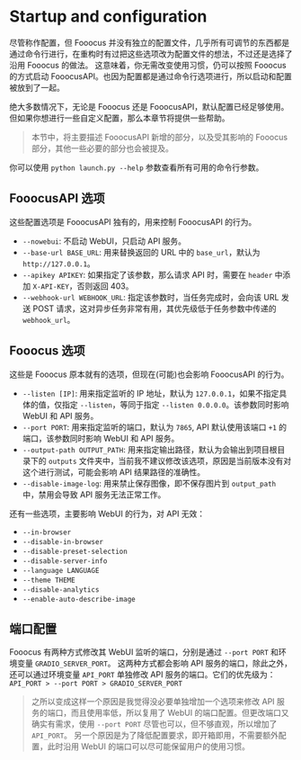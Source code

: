 # Startup and configuration

尽管称作配置，但 Fooocus 并没有独立的配置文件，几乎所有可调节的东西都是通过命令行进行，在重构时有过把这些选项改为配置文件的想法，不过还是选择了沿用 Fooocus 的做法。
这意味着，你无需改变使用习惯，仍可以按照 Fooocus 的方式启动 FooocusAPI。也因为配置都是通过命令行选项进行，所以启动和配置被放到了一起。

绝大多数情况下，无论是 Fooocus 还是 FooocusAPI，默认配置已经足够使用。但如果你想进行一些自定义配置，那么本章节将提供一些帮助。

> 本节中，将主要描述 FooocusAPI 新增的部分，以及受其影响的 Fooocus 部分，其他一些必要的部分也会被提及。

你可以使用 `python launch.py --help` 参数查看所有可用的命令行参数。

## FooocusAPI 选项

这些配置选项是 FooocusAPI 独有的，用来控制 FooocusAPI 的行为。

- `--nowebui`: 不启动 WebUI，只启动 API 服务。
- `--base-url BASE_URL`: 用来替换返回的 URL 中的 `base_url`，默认为 `http://127.0.0.1`。
- `--apikey APIKEY`: 如果指定了该参数，那么请求 API 时，需要在 `header` 中添加 `X-API-KEY`，否则返回 403。
- `--webhook-url WEBHOOK_URL`: 指定该参数时，当任务完成时，会向该 URL 发送 POST 请求，这对异步任务非常有用，其优先级低于任务参数中传递的 `webhook_url`。

## Fooocus 选项

这些是 Fooocus 原本就有的选项，但现在(可能)也会影响 FooocusAPI 的行为。

- `--listen [IP]`: 用来指定监听的 IP 地址，默认为 `127.0.0.1`，如果不指定具体的值，仅指定 `--listen`，等同于指定 `--listen 0.0.0.0`。该参数同时影响 WebUI 和 API 服务。
- `--port PORT`: 用来指定监听的端口，默认为 `7865`, API 默认使用该端口 `+1` 的端口，该参数同时影响 WebUI 和 API 服务。
- `--output-path OUTPUT_PATH`: 用来指定输出路径，默认为会输出到项目根目录下的 `outputs` 文件夹中，当前我不建议修改该选项，原因是当前版本没有对这个进行测试，可能会影响 API 结果路径的准确性。
- `--disable-image-log`: 用来禁止保存图像，即不保存图片到 `output_path` 中，禁用会导致 API 服务无法正常工作。

还有一些选项，主要影响 WebUI 的行为，对 API 无效：

- `--in-browser`
- `--disable-in-browser`
- `--disable-preset-selection`
- `--disable-server-info`
- `--language LANGUAGE`
- `--theme THEME`
- `--disable-analytics`
- `--enable-auto-describe-image`

## 端口配置

Fooocus 有两种方式修改其 WebUI 监听的端口，分别是通过 `--port PORT` 和环境变量 `GRADIO_SERVER_PORT`。
这两种方式都会影响 API 服务的端口，除此之外，还可以通过环境变量 `API_PORT` 单独修改 API 服务的端口。它们的优先级为：
`API_PORT > --port PORT > GRADIO_SERVER_PORT`

> 之所以变成这样一个原因是我觉得没必要单独增加一个选项来修改 API 服务的端口，而且使用率低，所以复用了 WebUI 的端口配置。但更改端口又确实有需求，使用 `--port PORT` 尽管也可以，但不够直观，所以增加了 `API_PORT`。
> 另一个原因是为了降低配置要求，即开箱即用，不需要额外配置，此时沿用 WebUI 的端口可以尽可能保留用户的使用习惯。

